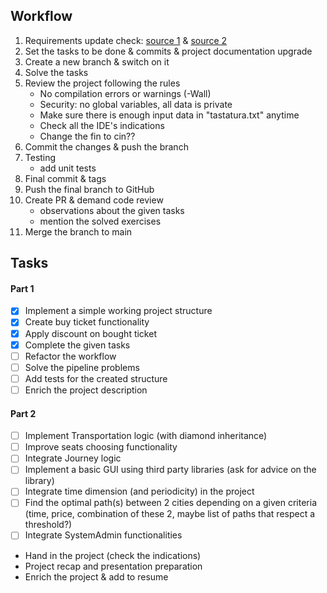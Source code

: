 ## Workflow
1. Requirements update check: [source 1](https://github.com/Ionnier/poo/tree/main) & [source 2](https://github.com/Ionnier/oop-template)
2. Set the tasks to be done & commits & project documentation upgrade
3. Create a new branch & switch on it
4. Solve the tasks
5. Review the project following the rules
    - No compilation errors or warnings (-Wall)
    - Security: no global variables, all data is private
    - Make sure there is enough input data in "tastatura.txt" anytime
    - Check all the IDE's indications
    - Change the fin to cin??
6. Commit the changes & push the branch
7. Testing
   - add unit tests
8. Final commit & tags
9. Push the final branch to GitHub
10. Create PR & demand code review
    - observations about the given tasks
    - mention the solved exercises
11. Merge the branch to main

## Tasks
#### Part 1
- [x] Implement a simple working project structure
- [x] Create buy ticket functionality
- [x] Apply discount on bought ticket
- [x] Complete the given tasks
- [ ] Refactor the workflow
- [ ] Solve the pipeline problems
- [ ] Add tests for the created structure
- [ ] Enrich the project description
#### Part 2
- [ ] Implement Transportation logic (with diamond inheritance)
- [ ] Improve seats choosing functionality
- [ ] Integrate Journey logic
- [ ] Implement a basic GUI using third party libraries (ask for advice on the library)
- [ ] Integrate time dimension (and periodicity) in the project
- [ ] Find the optimal path(s) between 2 cities depending on a given criteria (time, price, combination of these 2, maybe list of paths that respect a threshold?)
- [ ] Integrate SystemAdmin functionalities
- Hand in the project (check the indications)
- Project recap and presentation preparation
- Enrich the project & add to resume

